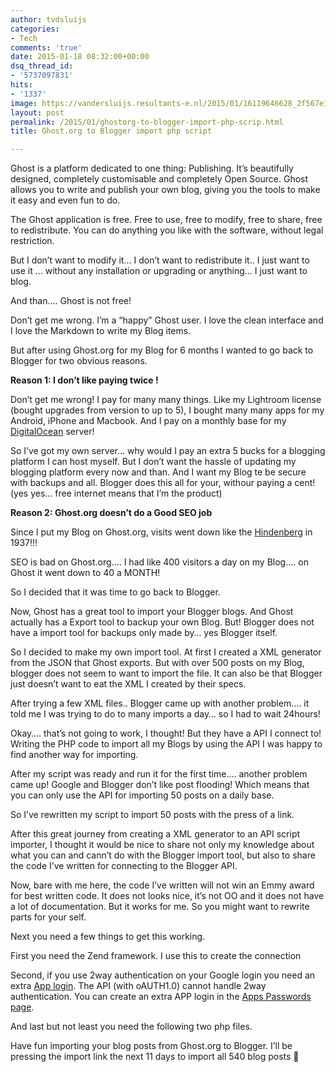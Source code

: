 ```yaml
---
author: tvdsluijs
categories:
- Tech
comments: 'true'
date: 2015-01-18 08:32:00+00:00
dsq_thread_id:
- '5737097831'
hits:
- '1337'
image: https://vandersluijs.resultants-e.nl/2015/01/16119646628_2f567e1e6d_c.jpg
layout: post
permalink: /2015/01/ghostorg-to-blogger-import-php-scrip.html
title: Ghost.org to Blogger import php script

---
```

Ghost is a platform dedicated to one thing: Publishing. It&#8217;s beautifully designed, completely customisable and completely Open Source. Ghost allows you to write and publish your own blog, giving you the tools to make it easy and even fun to do.

The Ghost application is free. Free to use, free to modify, free to share, free to redistribute. You can do anything you like with the software, without legal restriction.

But I don&#8217;t want to modify it&#8230; I don&#8217;t want to redistribute it.. I just want to use it &#8230; without any installation or upgrading or anything&#8230; I just want to blog.

And than&#8230;. Ghost is not free!
  
<!--more-->


  
Don&#8217;t get me wrong. I&#8217;m a &#8220;happy&#8221; Ghost user. I love the clean interface and I love the Markdown to write my Blog items.

But after using Ghost.org for my Blog for 6 months I wanted to go back to Blogger for two obvious reasons.

**Reason 1: I don&#8217;t like paying twice !**

Don&#8217;t get me wrong! I pay for many many things. Like my Lightroom license (bought upgrades from version to up to 5), I bought many many apps for my Android, iPhone and Macbook. And I pay on a monthly base for my [DigitalOcean](https://www.digitalocean.com/?refcode=38909179d2dc) server!

So I&#8217;ve got my own server&#8230; why would I pay an extra 5 bucks for a blogging platform I can host myself. But I don&#8217;t want the hassle of updating my blogging platform every now and than. And I want my Blog te be secure with backups and all. Blogger does this all for your, withour paying a cent! (yes yes&#8230; free internet means that I&#8217;m the product)

**Reason 2: Ghost.org doesn&#8217;t do a Good SEO job**

Since I put my Blog on Ghost.org, visits went down like the <a href="http://en.wikipedia.org/wiki/Hindenburg_disaster#Landing_timeline" target="_blank">Hindenberg</a> in 1937!!!

SEO is bad on Ghost.org&#8230;. I had like 400 visitors a day on my Blog&#8230;. on Ghost it went down to 40 a MONTH!

So I decided that it was time to go back to Blogger.

Now, Ghost has a great tool to import your Blogger blogs. And Ghost actually has a Export tool to backup your own Blog. But! Blogger does not have a import tool for backups only made by&#8230; yes Blogger itself.

So I decided to make my own import tool. At first I created a XML generator from the JSON that Ghost exports. But with over 500 posts on my Blog, blogger does not seem to want to import the file. It can also be that Blogger just doesn&#8217;t want to eat the XML I created by their specs.

After trying a few XML files.. Blogger came up with another problem&#8230;. it told me I was trying to do to many imports a day&#8230; so I had to wait 24hours!

Okay&#8230;. that&#8217;s not going to work, I thought! But they have a API I connect to! Writing the PHP code to import all my Blogs by using the API I was happy to find another way for importing.

After my script was ready and run it for the first time&#8230;. another problem came up! Google and Blogger don&#8217;t like post flooding! Which means that you can only use the API for importing 50 posts on a daily base.

So I&#8217;ve rewritten my script to import 50 posts with the press of a link.

After this great journey from creating a XML generator to an API script importer, I thought it would be nice to share not only my knowledge about what you can and cann&#8217;t do with the Blogger import tool, but also to share the code I&#8217;ve written for connecting to the Blogger API.

Now, bare with me here, the code I&#8217;ve written will not win an Emmy award for best written code. It does not looks nice, it&#8217;s not OO and it does not have a lot of documentation. But it works for me. So you might want to rewrite parts for your self.

Next you need a few things to get this working.

First you need the Zend framework. I use this to create the connection
  
Second, if you use 2way authentication on your Google login you need an extra <a href="https://support.google.com/accounts/answer/185833?hl=nl&ctx=ch_DisplayUnlockCaptcha" target="_blank">App login</a>. The API (with oAUTH1.0) cannot handle 2way authentication. You can create an extra APP login in the <a href="https://security.google.com/settings/security/apppasswords" target="_blank" rel="nofollow">Apps Passwords page</a>.

And last but not least you need the following two php files.

Have fun importing your blog posts from Ghost.org to Blogger. I&#8217;ll be pressing the import link the next 11 days to import all 540 blog posts 🙂